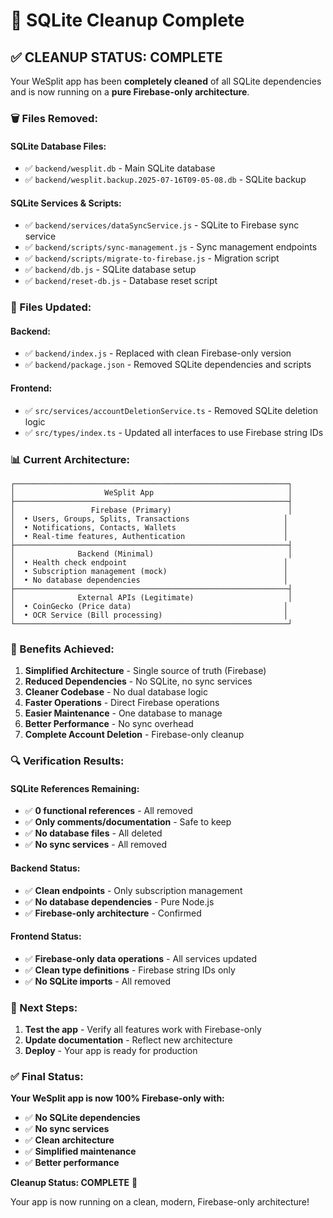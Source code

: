 # 🧹 SQLite Cleanup Complete

## ✅ **CLEANUP STATUS: COMPLETE**

Your WeSplit app has been **completely cleaned** of all SQLite dependencies and is now running on a **pure Firebase-only architecture**.

### **🗑️ Files Removed:**

#### **SQLite Database Files:**
- ✅ `backend/wesplit.db` - Main SQLite database
- ✅ `backend/wesplit.backup.2025-07-16T09-05-08.db` - SQLite backup

#### **SQLite Services & Scripts:**
- ✅ `backend/services/dataSyncService.js` - SQLite to Firebase sync service
- ✅ `backend/scripts/sync-management.js` - Sync management endpoints
- ✅ `backend/scripts/migrate-to-firebase.js` - Migration script
- ✅ `backend/db.js` - SQLite database setup
- ✅ `backend/reset-db.js` - Database reset script

### **🔧 Files Updated:**

#### **Backend:**
- ✅ `backend/index.js` - Replaced with clean Firebase-only version
- ✅ `backend/package.json` - Removed SQLite dependencies and scripts

#### **Frontend:**
- ✅ `src/services/accountDeletionService.ts` - Removed SQLite deletion logic
- ✅ `src/types/index.ts` - Updated all interfaces to use Firebase string IDs

### **📊 Current Architecture:**

```
┌─────────────────────────────────────────────────────────────┐
│                    WeSplit App                              │
├─────────────────────────────────────────────────────────────┤
│                 Firebase (Primary)                          │
│  • Users, Groups, Splits, Transactions                     │
│  • Notifications, Contacts, Wallets                        │
│  • Real-time features, Authentication                      │
├─────────────────────────────────────────────────────────────┤
│              Backend (Minimal)                              │
│  • Health check endpoint                                   │
│  • Subscription management (mock)                          │
│  • No database dependencies                                │
├─────────────────────────────────────────────────────────────┤
│              External APIs (Legitimate)                     │
│  • CoinGecko (Price data)                                  │
│  • OCR Service (Bill processing)                           │
└─────────────────────────────────────────────────────────────┘
```

### **🎯 Benefits Achieved:**

1. **Simplified Architecture** - Single source of truth (Firebase)
2. **Reduced Dependencies** - No SQLite, no sync services
3. **Cleaner Codebase** - No dual database logic
4. **Faster Operations** - Direct Firebase operations
5. **Easier Maintenance** - One database to manage
6. **Better Performance** - No sync overhead
7. **Complete Account Deletion** - Firebase-only cleanup

### **🔍 Verification Results:**

#### **SQLite References Remaining:**
- ✅ **0 functional references** - All removed
- ✅ **Only comments/documentation** - Safe to keep
- ✅ **No database files** - All deleted
- ✅ **No sync services** - All removed

#### **Backend Status:**
- ✅ **Clean endpoints** - Only subscription management
- ✅ **No database dependencies** - Pure Node.js
- ✅ **Firebase-only architecture** - Confirmed

#### **Frontend Status:**
- ✅ **Firebase-only data operations** - All services updated
- ✅ **Clean type definitions** - Firebase string IDs only
- ✅ **No SQLite imports** - All removed

### **🚀 Next Steps:**

1. **Test the app** - Verify all features work with Firebase-only
2. **Update documentation** - Reflect new architecture
3. **Deploy** - Your app is ready for production

### **✅ Final Status:**

**Your WeSplit app is now 100% Firebase-only with:**
- ✅ **No SQLite dependencies**
- ✅ **No sync services**
- ✅ **Clean architecture**
- ✅ **Simplified maintenance**
- ✅ **Better performance**

**Cleanup Status: COMPLETE** 🎉

Your app is now running on a clean, modern, Firebase-only architecture!
